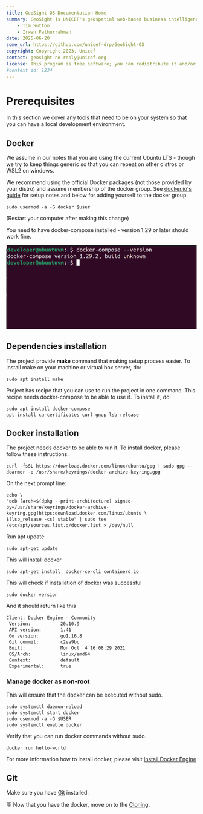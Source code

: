 ```yaml
---
title: GeoSight-OS Documentation Home 
summary: GeoSight is UNICEF's geospatial web-based business intelligence platform.
    - Tim Sutton
    - Irwan Fathurrahman
date: 2025-06-20
some_url: https://github.com/unicef-drp/GeoSight-OS
copyright: Copyright 2023, Unicef
contact: geosight-no-reply@unicef.org
license: This program is free software; you can redistribute it and/or modify it under the terms of the GNU Affero General Public License as published by the Free Software Foundation; either version 3 of the License, or (at your option) any later version.
#context_id: 1234
---
```


# Prerequisites

In this section we cover any tools that need to be on your system so that you can have a local development environment.

## Docker

We assume in our notes that you are using the current Ubuntu LTS - though we try to keep things generic so that you can repeat on other distros or WSL2 on windows.

We recommend using the official Docker packages (not those provided by your distro) and assume membership of the docker group. See [docker.io's guide](https://docs.docker.com/engine/install/ubuntu/) for setup notes and below for adding yourself to the docker group.

```
sudo usermod -a -G docker $user
```
(Restart your computer after making this change)

You need to have docker-compose installed - version 1.29 or later should work fine.

![image.png](img/prerequisites-docker.png)

## Dependencies installation

The project provide **make** command that making setup process easier.
To install make on your machine or virtual box server, do:

```
sudo apt install make
```

Project has recipe that you can use to run the project in one command.
This recipe needs docker-compose to be able to use it.
To install it, do:

```
sudo apt install docker-compose
apt install ca-certificates curl gnup lsb-release  
```

## Docker installation

The project needs docker to be able to run it. To install docker, please follow these instructions.

```
curl -fsSL https://download.docker.com/linux/ubuntu/gpg | sudo gpg --dearmor -o /usr/share/keyrings/docker-archive-keyring.gpg     
```

On the next prompt line:

```
echo \
"deb [arch=$(dpkg --print-architecture) signed-by=/usr/share/keyrings/docker-archive-keyring.gpg]https:download.docker.com/linux/ubuntu \
$(lsb_release -cs) stable" | sudo tee /etc/apt/sources.list.d/docker.list > /dev/null
```

Run apt update:

```
sudo apt-get update
```

This will install docker
```
sudo apt-get install  docker-ce-cli containerd.io
```

This will check if installation of docker was successful
```
sudo docker version
```
And it should return like this

```
Client: Docker Engine - Community
 Version:           20.10.9
 API version:       1.41
 Go version:        go1.16.8
 Git commit:        c2ea9bc
 Built:             Mon Oct  4 16:08:29 2021
 OS/Arch:           linux/amd64
 Context:           default
 Experimental:      true

```

### Manage docker as non-root

This will ensure that the docker can be executed without sudo.
```
sudo systemctl daemon-reload
sudo systemctl start docker
sudo usermod -a -G $USER
sudo systemctl enable docker
```

Verify that you can run docker commands without sudo.
```
docker run hello-world
```

For more information how to install docker, please visit [Install Docker Engine](https://docs.docker.com/engine/install/)


## Git

Make sure you have [Git](https://git-scm.com/) installed.

🪧 Now that you have the docker, move on to the [Cloning](cloning.md).